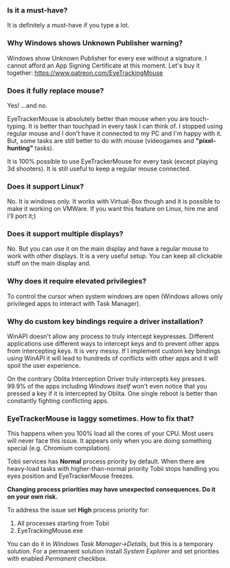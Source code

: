 ### Is it a must-have?

It is definitely a must-have if you type a lot.

### Why Windows shows Unknown Publisher warning?

Windows show Unknown Publisher for every exe without a signature. I cannot afford an App Signing Certificate at this moment. Let's buy it together: https://www.patreon.com/EyeTrackingMouse

### Does it fully replace mouse?

Yes!
...and no.

EyeTrackerMouse is absolutely better than mouse when you are touch-typing. It is better than touchpad in every task I can think of. I stopped using regular mouse and I don't have it connected to my PC and I'm happy with it.
But, some tasks are still better to do with mouse (videogames and **"pixel-hunting"** tasks).

It is 100% possible to use EyeTrackerMouse for every task (except playing 3d shooters). It is still useful to keep a regular mouse connected.

### Does it support Linux?

No. It is windows only. It works with Virtual-Box though and it is possible to make it working on VMWare. If you want this feature on Linux, hire me and I'll port it;)

### Does it support multiple displays?

No. But you can use it on the main display and have a regular mouse to work with other displays.
It is a very useful setup. You can keep all clickable stuff on the main display and.

### Why does it require elevated privilegies?

To control the cursor when system windows are open (Windows allows only privileged apps to interact with Task Manager).

### Why do custom key bindings require a driver installation?

WinAPI doesn't allow any process to truly intercept keypresses. Different applications use different ways to intercept keys and to prevent other apps from intercepting keys. It is very messy.
If I implement custom key bindings using WinAPI it will lead to hundreds of conflicts with other apps and it will spoil the user experience.

On the contrary Oblita Interception Driver truly intercepts key presses. 99.9% of the apps including _Windows itself_ won't even notice that you pressed a key if it is intercepted by Oblita.
One single reboot is better than constantly fighting conflicting apps.

### EyeTrackerMouse is laggy sometimes. How to fix that?

This happens when you 100% load all the cores of your CPU. Most users will never face this issue.
It appears only when you are doing something special (e.g. Chromium compilation).

Tobii services has **Normal** process priority by default. When there are heavy-load tasks with higher-than-normal priority Tobii stops handling you eyes position and EyeTrackerMouse freezes.

**Changing process priorities may have unexpected consequences. Do it on your own risk.**

To address the issue set **High** process priority for:

1. All processes starting from Tobii
2. EyeTrackingMouse.exe

You can do it in _Windows Task Manager->Details_, but this is a temporary solution.
For a permanent solution install _System Explorer_ and set priorities with enabled _Permanent_ checkbox.
